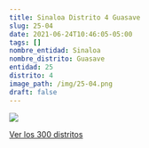 ```yaml
---
title: Sinaloa Distrito 4 Guasave
slug: 25-04
date: 2021-06-24T10:46:05-05:00
tags: []
nombre_entidad: Sinaloa
nombre_distrito: Guasave
entidad: 25
distrito: 4
image_path: /img/25-04.png
draft: false
---
```


![](/img/25-04.png)

[Ver los 300 distritos](/docs/elecciones-2021)
